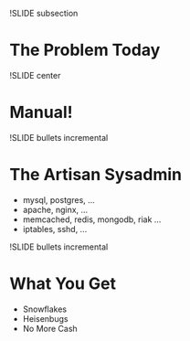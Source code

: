 !SLIDE subsection

# The Problem Today #

!SLIDE center

# Manual! #

!SLIDE bullets incremental

# The Artisan Sysadmin #

* mysql, postgres, ...
* apache, nginx, ...
* memcached, redis, mongodb, riak ...
* iptables, sshd, ...

!SLIDE bullets incremental

# What You Get #

* Snowflakes
* Heisenbugs
* No More Cash

